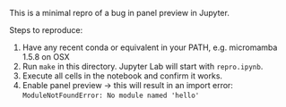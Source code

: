 This is a minimal repro of a bug in panel preview in Jupyter.

Steps to reproduce:
1. Have any recent conda or equivalent in your PATH, e.g. micromamba 1.5.8 on OSX
2. Run `make` in this directory.  Jupyter Lab will start with `repro.ipynb`.
3. Execute all cells in the notebook and confirm it works.
4. Enable panel preview -> this will result in an import error: `ModuleNotFoundError: No module named 'hello'`
